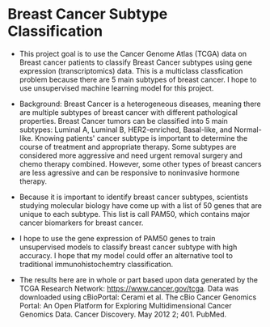 # Breast Cancer Subtype Classification

- This project goal is to use the Cancer Genome Atlas (TCGA) data on Breast cancer patients to classify Breast Cancer subtypes using gene expression (transcriptomics) data. This is a multiclass classfication problem because there are 5 main subtypes of breast cancer. I hope to use unsupervised machine learning model for this project.

- Background: Breast Cancer is a heterogeneous diseases, meaning there are multiple subtypes of breast cancer with different pathological properties. Breast Cancer tumors can be classified into 5 main subtypes: Luminal A, Luminal B, HER2-enriched, Basal-like, and Normal-like. Knowing patients' cancer subtype is important to determine the course of treatment and appropriate therapy. Some subtypes are considered more aggressive and need urgent removal surgery and chemo therapy combined. However, some other types of breast cancers are less agressive and can be responsive to noninvasive hormone therapy.

- Because it is important to identify breast cancer subtypes, scientists studying molecular biology have come up with a list of 50 genes that are unique to each subtype. This list is call PAM50, which contains major cancer biomarkers for breast cancer.

- I hope to use the gene expression of PAM50 genes to train unsupervised models to classify breast cancer subtype with high accuracy. I hope that my model could offer an alternative tool to traditional immunohistochemtry classification.

- The results here are in whole or part based upon data generated by the TCGA Research Network: https://www.cancer.gov/tcga. Data was downloaded using cBioPortal:
Cerami et al. The cBio Cancer Genomics Portal: An Open Platform for Exploring Multidimensional Cancer Genomics Data. Cancer Discovery. May 2012 2; 401. PubMed.
